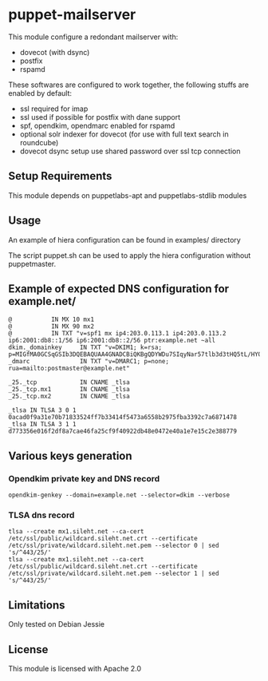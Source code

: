 # puppet-mailserver

This module configure a redondant mailserver with:

* dovecot (with dsync)
* postfix
* rspamd

These softwares are configured to work together, the following stuffs are enabled by default:

* ssl required for imap
* ssl used if possible for postfix with dane support
* spf, opendkim, opendmarc enabled for rspamd
* optional solr indexer for dovecot (for use with full text search in roundcube)
* dovecot dsync setup use shared password over ssl tcp connection

## Setup Requirements 

This module depends on puppetlabs-apt and puppetlabs-stdlib modules

## Usage

An example of hiera configuration can be found in examples/ directory

The script puppet.sh can be used to apply the hiera configuration without puppetmaster.


## Example of expected DNS configuration for example.net/


    @           IN MX 10 mx1
    @           IN MX 90 mx2
    @           IN TXT "v=spf1 mx ip4:203.0.113.1 ip4:203.0.113.2 ip6:2001:db8::1/56 ip6:2001:db8::2/56 ptr:example.net ~all
    dkim._domainkey     IN TXT "v=DKIM1; k=rsa; p=MIGfMA0GCSqGSIb3DQEBAQUAA4GNADCBiQKBgQDYWDu7SIqyNar57tlb3d3tHQ5tL/HY07Jf4VtukHQgPugwohQOiP/X0U/B61T9Sef2vQ/pHQiquruRKnqBbxsQavOCXRbhZqGvZOcoLOSXm73hKnc/a3YF674RU5vCfATZNSyGFRzy7RJhg7os3Y8xSUmigpIfYz9t6+HtIqf75wIDAQAB"
    _dmarc              IN TXT "v=DMARC1; p=none; rua=mailto:postmaster@example.net"

    _25._tcp            IN CNAME _tlsa
    _25._tcp.mx1        IN CNAME _tlsa
    _25._tcp.mx2        IN CNAME _tlsa

    _tlsa IN TLSA 3 0 1 0acad0f9a31e70b71833524ff7b33414f5473a6558b2975fba3392c7a6871478
    _tlsa IN TLSA 3 1 1 d773356e016f2df8a7cae46fa25cf9f40922db48e0472e40a1e7e15c2e388779

## Various keys generation

### Opendkim private key and DNS record

    opendkim-genkey --domain=example.net --selector=dkim --verbose


### TLSA dns record

    tlsa --create mx1.sileht.net --ca-cert /etc/ssl/public/wildcard.sileht.net.crt --certificate /etc/ssl/private/wildcard.sileht.net.pem --selector 0 | sed 's/^443/25/'
    tlsa --create mx1.sileht.net --ca-cert /etc/ssl/public/wildcard.sileht.net.crt --certificate /etc/ssl/private/wildcard.sileht.net.pem --selector 1 | sed 's/^443/25/'

## Limitations

Only tested on Debian Jessie

## License

This module is licensed with Apache 2.0
